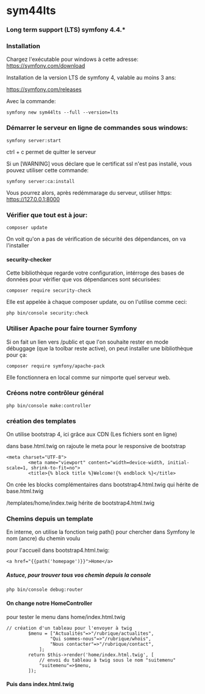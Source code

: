 # sym44lts
### Long term support (LTS) symfony 4.4.*
### Installation
Chargez l'exécutable pour windows à cette adresse: https://symfony.com/download

Installation de la version LTS de symfony 4, valable au moins 3 ans:

https://symfony.com/releases

Avec la commande:

    symfony new sym44lts --full --version=lts

### Démarrer le serveur en ligne de commandes sous windows:

    symfony server:start
    
ctrl + c permet de quitter le serveur

Si un [WARNING] vous déclare que le certificat ssl n'est pas installé, vous pouvez utiliser cette commande:

    symfony server:ca:install    
Vous pourrez alors, après redémmarage du serveur, utiliser https:
https://127.0.0.1:8000

### Vérifier que tout est à jour:

    composer update
On voit qu'on a pas de vérification de sécurité des dépendances, on va l'installer
#### security-checker
Cette bibliothèque regarde votre configuration, intérroge des bases de données pour vérifier que vos dépendances sont sécurisées:

    composer require security-check 
    
Elle est appelée à chaque composer update, ou on l'utilise comme ceci:

    php bin/console security:check    
### Utiliser Apache pour faire tourner Symfony
Si on fait un lien vers /public et que l'on souhaite rester en mode débuggage (que la toolbar reste active), on peut installer une bibliothèque pour ça:

    composer require symfony/apache-pack
  
  Elle fonctionnera en local comme sur nimporte quel serveur web. 
  
### Créons notre contrôleur général

    php bin/console make:controller
### création des templates
On utilise bootstrap 4, ici grâce aux CDN (Les fichiers sont en ligne)     

dans base.html.twig on rajoute le meta pour le responsive de bootstrap

    <meta charset="UTF-8">
            <meta name="viewport" content="width=device-width, initial-scale=1, shrink-to-fit=no">
            <title>{% block title %}Welcome!{% endblock %}</title>

On crée les blocks complémentaires dans bootstrap4.html.twig qui hérite de base.html.twig

/templates/home/index.twig hérite de bootstrap4.html.twig
### Chemins depuis un template
En interne, on utilise la fonction twig path() pour chercher dans Symfony le nom (ancre) du chemin voulu

pour l'accueil dans bootstrap4.html.twig:

    <a href="{{path('homepage')}}">Home</a>   
##### Astuce, pour trouver tous vos chemin depuis la console

    php bin/console debug:router
          
#### On change notre HomeController
pour tester le menu dans home/index.html.twig

    // création d'un tableau pour l'envoyer à twig
            $menu = ["Actualités"=>"/rubrique/actualites",
                    "Qui sommes-nous"=>"/rubrique/whois",
                    "Nous contacter"=>"/rubrique/contact",
                ];
            return $this->render('home/index.html.twig', [
                // envoi du tableau à twig sous le nom "suitemenu"
                "suitemenu"=>$menu,
            ]);    
#### Puis dans index.html.twig                    